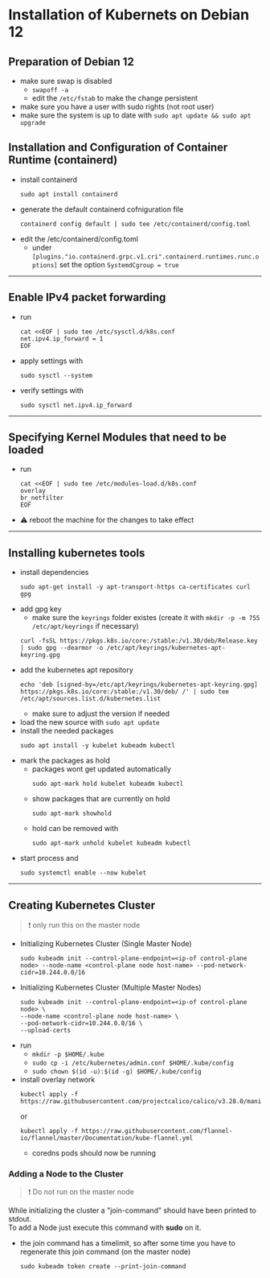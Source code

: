 # Installation of Kubernets on Debian 12

## Preparation of Debian 12
- make sure swap is disabled
    - `swapoff -a`
    - edit the `/etc/fstab` to make the change persistent
- make sure you have a user with sudo rights (not root user)
- make sure the system is up to date with `sudo apt update && sudo apt upgrade`

## Installation and Configuration of Container Runtime (containerd)
- install containerd 
    ```
    sudo apt install containerd
    ```
- generate the default containerd cofniguration file
    ```
    containerd config default | sudo tee /etc/containerd/config.toml
    ```
- edit the /etc/containerd/config.toml
    - under `[plugins."io.containerd.grpc.v1.cri".containerd.runtimes.runc.options]` set the option `SystemdCgroup = true`

---

## Enable IPv4 packet forwarding
- run 
    ```
    cat <<EOF | sudo tee /etc/sysctl.d/k8s.conf
    net.ipv4.ip_forward = 1
    EOF
    ```
- apply settings with 
    ```
    sudo sysctl --system
    ```
- verify settings with
    ```
    sudo sysctl net.ipv4.ip_forward
    ```

---

## Specifying Kernel Modules that need to be loaded
- run
    ```
    cat <<EOF | sudo tee /etc/modules-load.d/k8s.conf 
    overlay 
    br_netfilter
    EOF
    ```
- :warning: reboot the machine for the changes to take effect

---

## Installing kubernetes tools

- install dependencies
    ```
    sudo apt-get install -y apt-transport-https ca-certificates curl gpg
    ```
- add gpg key
    - make sure the `keyrings` folder existes (create it with `mkdir -p -m 755 /etc/apt/keyrings` if necessary)
    ```
    curl -fsSL https://pkgs.k8s.io/core:/stable:/v1.30/deb/Release.key | sudo gpg --dearmor -o /etc/apt/keyrings/kubernetes-apt-keyring.gpg
    ```
- add the kubernetes apt repository
    ```
    echo 'deb [signed-by=/etc/apt/keyrings/kubernetes-apt-keyring.gpg] https://pkgs.k8s.io/core:/stable:/v1.30/deb/ /' | sudo tee /etc/apt/sources.list.d/kubernetes.list
    ```
    - make sure to adjust the version if needed
- load the new source with `sudo apt update`
- install the needed packages
    ```
    sudo apt install -y kubelet kubeadm kubectl
    ```
- mark the packages as hold
    - packages wont get updated automatically
        ```
        sudo apt-mark hold kubelet kubeadm kubectl
        ```
    - show packages that are currently on hold
        ```
        sudo apt-mark showhold
        ```
    - hold can be removed with
        ```
        sudo apt-mark unhold kubelet kubeadm kubectl
        ```
- start process and 
    ```
    sudo systemctl enable --now kubelet
    ```

---

## Creating Kubernetes Cluster

> :heavy_exclamation_mark: only run this on the master node
- Initializing Kubernetes Cluster (Single Master Node)
    ```
    sudo kubeadm init --control-plane-endpoint=<ip-of control-plane node> --node-name <control-plane node host-name> --pod-network-cidr=10.244.0.0/16
    ```
- Initializing Kubernetes Cluster (Multiple Master Nodes)
    ```
    sudo kubeadm init --control-plane-endpoint=<ip-of control-plane node> \
    --node-name <control-plane node host-name> \
    --pod-network-cidr=10.244.0.0/16 \
    --upload-certs
    ```
- run 
    - `mkdir -p $HOME/.kube`
    - `sudo cp -i /etc/kubernetes/admin.conf $HOME/.kube/config`
    - `sudo chown $(id -u):$(id -g) $HOME/.kube/config`
- install overlay network
    ```
    kubectl apply -f https://raw.githubusercontent.com/projectcalico/calico/v3.28.0/manifests/calico.yaml
    ```
    or
    ```
    kubectl apply -f https://raw.githubusercontent.com/flannel-io/flannel/master/Documentation/kube-flannel.yml
    ```
    - coredns pods should now be running


### Adding a Node to the Cluster
> :heavy_exclamation_mark: Do not run on the master node

While initializing the cluster a "join-command" should have been printed to stdout. </br> To add a Node just execute this command with **sudo** on it.

- the join command has a timelimit, so after some time you have to regenerate this join command (on the master node)
    ```
    sudo kubeadm token create --print-join-command
    ```
